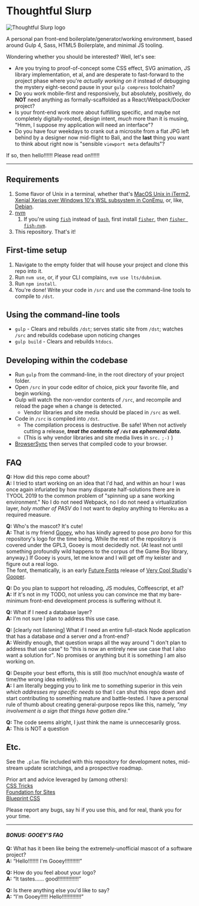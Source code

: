 # Thoughtful Slurp
![Thoughtful Slurp logo](https://i.imgur.com/x568fbD.png)

A personal pan front-end boilerplate/generator/working environment, based around Gulp 4, Sass, HTML5 Boilerplate, and minimal JS tooling.

Wondering whether you should be interested? Well, let's see:

- Are you trying to proof-of-concept some CSS effect, SVG animation, JS library implementation, et al, and are desperate to fast-forward to the project phase where you're _actually working on it_ instead of debugging the mystery eight-second pause in your `gulp compress` toolchain?
- Do you work mobile-first and responsively, but absolutely, positively, do **NOT** need anything as formally-scaffolded as a React/Webpack/Docker project?
- Is your front-end work more about fulfilling specific, and maybe not completely digitally-rooted, design intent, _much_ more than it is musing, "Hmm, I suppose my application will need an interface"?
- Do you have four weekdays to crank out a microsite from a flat JPG left behind by a designer now mid-flight to Bali, and the **last** thing you want to think about right now is "sensible `viewport meta` defaults"?

If so, then hello!!!!!! Please read on!!!!!!

---

## Requirements
1. Some flavor of Unix in a terminal, whether that's [MacOS Unix in iTerm2](https://medium.com/@grace.m.nolan/terminal-for-beginners-e492ba10902a), [Xenial Xerias over Windows 10's WSL subsystem in ConEmu](http://wsl-guide.org/en/latest/installation.html), or, like, [Debian](https://i.imgur.com/8b7BmRw.gif).
1. [nvm](https://github.com/nvm-sh/nvm)
    1. If you're using [`fish`](https://fishshell.com/) instead of [`bash`](https://www.youtube.com/watch?v=VfKJxowxBb4), first install [`fisher`](https://github.com/jorgebucaran/fisher), then [`fisher fish-nvm`](https://github.com/jorgebucaran/fish-nvm).
1. This repository. That's it!


## First-time setup
1. Navigate to the empty folder that will house your project and clone this repo into it.
1. Run `nvm use`, or, if your CLI complains, `nvm use lts/dubnium`.
1. Run `npm install`.
1. You're done! Write your code in `/src` and use the command-line tools to compile to `/dst`.


## Using the command-line tools
- `gulp` - Clears and rebuilds `/dst`; serves static site from `/dst`; watches `/src` and rebuilds codebase upon noticing changes
- `gulp build` - Clears and rebuilds `htdocs`.


## Developing within the codebase
- Run `gulp` from the command-line, in the root directory of your project folder.
- Open `/src` in your code editor of choice, pick your favorite file, and begin working.
- Gulp will watch the non-vendor contents of `/src`, and recompile and reload the page when a change is detected.
  - Vendor libraries and site media should be placed in `/src` as well.
- Code in `/src` is compiled into `/dst`.
  - The compilation process is destructive. Be safe! When not actively cutting a release, __*treat the contents of `/dst` as ephemeral data.*__
  - (This is why vendor libraries and site media lives in `src.` `;-)` )
- [BrowserSync](https://www.browsersync.io/) then serves that compiled code to your browser.


## FAQ
**Q:** How did this repo come about?  
**A:** I tried to start working on an idea that I'd had, and within an hour I was once again infuriated by how many disparate half-solutions there are in TYOOL 2019 to the common problem of "spinning up a sane working environment." No I do not need Webpack, no I do not need a virtualization layer, _holy mother of PASV_ do I not want to deploy anything to Heroku as a required measure.

**Q:** Who's the mascot? It's cute!  
**A:** That is my friend [Gooey](https://kirby.fandom.com/wiki/Gooey), who has kindly agreed to pose _pro bono_ for this repository's logo for the time being. While the rest of the repository is covered under the GPL3, Gooey is most decidedly not. (At least not until something profoundly wild happens to the corpus of the Game Boy library, anyway.) If Gooey is yours, let me know and I will get off my keister and figure out a real logo.  
The font, thematically, is an early [Future Fonts](https://medium.com/future-fonts/introducing-futurefonts-xyz-8c0569777db6) release of [Very Cool Studio](https://www.verycoolstudio.com/)'s [Gooper](https://www.futurefonts.xyz/very-cool-studio/gooper).

**Q:** Do you plan to support hot reloading, JS modules, Coffeescript, et al?  
**A:** If it's not in my TODO, not unless you can convince me that my bare-minimum front-end development process is suffering without it.

**Q:** What if I need a database layer?  
**A:** I'm not sure I plan to address this use case.

**Q:** \[clearly not listening\] What if I need an entire full-stack Node application that has a database _and_ a server _and_ a front-end?  
**A:** Weirdly enough, that question wraps all the way around "I don't plan to address that use case" to "this is now an entirely new use case that I also want a solution for". No promises or anything but it is something I am also working on.

**Q:** Despite your best efforts, this is still (too much/not enough/a waste of time/the wrong idea entirely).  
**A:** I am literally begging you to link me to something superior in this vein _which addresses my specific needs_ so that I can shut this repo down and start contributing to something mature and battle-tested. I have a personal rule of thumb about creating general-purpose repos like this, namely, _"my involvement is a sign that things have gotten dire."_

**Q:** The code seems alright, I just think the name is unneccesarily gross.  
**A:** This is NOT a question


## Etc.
See the `.plan` file included with this repository for development notes, mid-stream update scratchings, and a prospective roadmap.

Prior art and advice leveraged by (among others):  
[CSS Tricks](https://css-tricks.com/snippets/css/complete-guide-grid/)  
[Foundation for Sites](https://github.com/foundation/foundation)  
[Blueprint CSS](https://github.com/coryrylan/blueprint-css)  

Please report any bugs, say hi if you use this, and for real, thank you for your time.

---

#### _BONUS: GOOEY'S FAQ_
**Q:** What has it been like being the extremely-unofficial mascot of a software project?  
**A:** “Hello!!!!!!! I'm Gooey!!!!!!!!!!”

**Q:** How do you feel about your logo?  
**A:** “It tastes...... good!!!!!!!!!!!!!!”

**Q:** Is there anything else you'd like to say?  
**A:** “I'm Gooey!!!!! Hello!!!!!!!!!!!!!”
